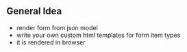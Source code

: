##  General Idea
- render form from json model
- write your own custom html templates for form item types
- it is rendered in browser
